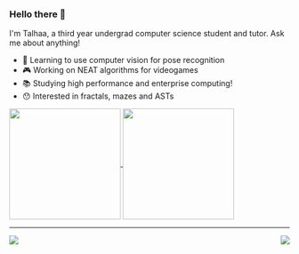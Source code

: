 ### Hello there 👋

I'm Talhaa, a third year undergrad computer science student and tutor. Ask me about anything!

- 🤖 Learning to use computer vision for pose recognition
- 🎮 Working on NEAT algorithms for videogames
- 📚 Studying high performance and enterprise computing!
- 😯 Interested in fractals, mazes and ASTs

<a href="https://github.com/talhaahussain/">
  <img height=200 align="center" src="https://github-readme-stats.vercel.app/api?username=talhaahussain&theme=dark&show_icons=true&hide" />
</a>
<a href="https://github.com/talhaahussain/">
  <img height=200 align="center" src="https://github-readme-stats.vercel.app/api/top-langs?username=talhaahussain&layout=compact&langs_count=8&card_width=320&hide=Jupyter%20Notebook&theme=dark" />
</a>

<hr>

<a href="https://github.com/talhaahussain/Donkey-Kong-NEAT">
  <img align="left" src="https://github-readme-stats.vercel.app/api/pin/?username=talhaahussain&repo=Donkey-Kong-NEAT&theme=dark" />
</a>
<a href="https://github.com/anuraghazra/Flappy-Bird-NEAT">
  <img align="right" src="https://github-readme-stats.vercel.app/api/pin/?username=talhaahussain&repo=Flappy-Bird-NEAT&theme=dark" />
</a>
<!--
**talhaahussain/talhaahussain** is a ✨ _special_ ✨ repository because its `README.md` (this file) appears on your GitHub profile.

Here are some ideas to get you started:

- 🔭 I’m currently working on ...
- 🌱 I’m currently learning ...
- 👯 I’m looking to collaborate on ...
- 🤔 I’m looking for help with ...
- 💬 Ask me about ...
- 📫 How to reach me: ...
- 😄 Pronouns: ...
- ⚡ Fun fact: ...
-->
